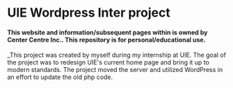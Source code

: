 # UIE Wordpress Inter project

#### This website and information/subsequent pages within is owned by Center Centre Inc.. This repository is for personal/educational use.

_This project was created by myself during my internship at UIE. The goal of the project was to redesign UIE's current home page and bring it up to modern standards. The project moved the server and utilized WordPress in an effort to update the old php code.
